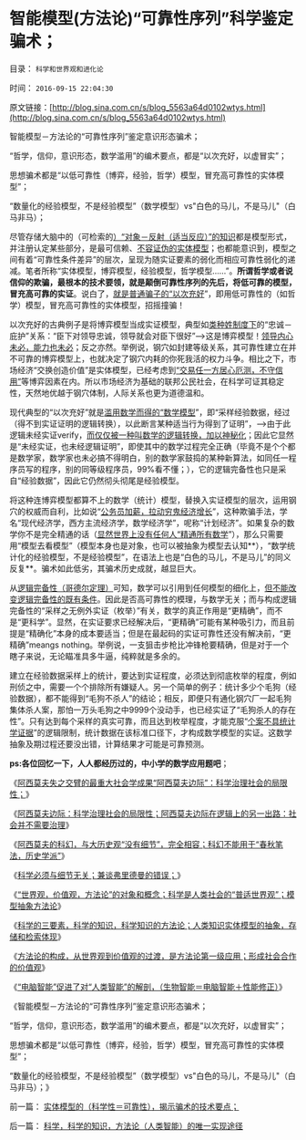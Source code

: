 # 智能模型(方法论)“可靠性序列”科学鉴定骗术；

目录： `科学和世界观和进化论` 

时间： `2016-09-15 22:04:30` 

原文链接：[http://blog.sina.com.cn/s/blog_5563a64d0102wtys.html](http://blog.sina.com.cn/s/blog_5563a64d0102wtys.html)

智能模型－方法论的“可靠性序列”鉴定意识形态骗术；

“哲学，信仰，意识形态，数学滥用”的编术要点，都是“以次充好，以虚冒实”；

思想骗术都是“以低可靠性（博弈，经验，哲学）模型，冒充高可靠性的实体模型”；

“数量化的经验模型，不是经验模型”（数学模型）vs"白色的马儿，不是马儿"（白马非马）；

尽管存储大脑中的（可检索的[）“对象－反射（适当反应）”的知识](../../../2013/7/4/人工智能，自利，人类智能，睡大觉的重要意义.md)都是模型形式，并注册认定某些部分，是最可信赖、[不容证伪的实体模型](../../../2013/12/16/伪命题的来源，“利率－市盈率”中的机会成本（替代）的思路.md)；也都能意识到，模型之间有着“可靠性条件差异”的层次，呈现为随实证要素的弱化而相应可靠性弱化的递减。笔者所称“实体模型，博弈模型，经验模型，哲学模型……”。**所谓哲学或者说信仰的欺骗，最根本的技术要领，就是颠倒可靠性序列的先后，将低可靠的模型，冒充高可靠的实证**。说白了，[就是普通骗子的“以次充好](../../../2010/2/3/迷恋哲学不是邪恶的，就是没用的.md)”，即用低可靠性的（如哲学）模型，冒充高可靠性的实体模型，招摇撞骗！

以次充好的古典例子是将博弈模型当成实证模型，典型如[类种姓制度下](../../../2010/5/26/国家主义是类种姓制度的孪生形态.md)的“忠诚－庇护”关系：“臣下对领导忠诚，领导就会对臣下很好”——>这是博弈模型！[领导内心未必，能力也未必](../../../2012/2/3/公有制的改革者不容易；为什么要“打着左灯向右拐”？.md)；反之亦然。举例说，钢穴如封建等级关系，其可靠性建立在并不可靠的博弈模型上，也就决定了钢穴内耗的你死我活的权力斗争。相比之下，市场经济“交换创造价值”是实体模型，已经考虑到[“交易任一方居心厄测，不守信用”](../../../2016/6/4/如果不能反悔，世界上就不存在真正的契约；.md)等博弈因素在内。所以市场经济为基础的联邦公民社会，在科学可证其稳定性，天然地优越于钢穴体制，人际关系也更为道德温和。

现代典型的“以次充好”就是[滥用数学而得的“数学模型](../../../2011/5/14/滥用数学的逻辑混乱.md)”，即“采样经验数据，经过（得不到实证证明的逻辑转换），以此断言某种适当行为得到了证明”，——>由于此逻辑未经实证verify，[而仅仅被一种叫数学的逻辑转换，加以神秘化](../../../2010/6/19/数学滥用令社会科盲化.md)；因此它显然是“未经实证，也未经逻辑证明”，即使其中的数学过程完全正确（毕竟不是个个都是数学家，数学家也未必搞不得明白，别的数学家鼓捣的某种新算法，如同任一程序员写的程序，别的同等级程序员，99%看不懂；），它的逻辑完备性也只是采自“经验数据”，因此它仍然彻头彻尾是经验模型。

将这种连博弈模型都算不上的数学（统计）模型，替换入实证模型的层次，运用钢穴的权威而自利，比如说“[公务员加薪，拉动穷鬼经济增长](../../../2015/6/20/加紧收保护费，购买马仔的忠诚.md)”，这种欺骗手法，学名“现代经济学，西方主流经济学，数学经济学”，呢称“计划经济”。如果复杂的数学你不是完全精通的话（[显然世界上没有任何人“精通所有数学](../../../2010/6/12/科学和民主属于普罗大众而非仅是“数学家”.md)”），那么只需要用“模型去看模型”（模型本身也是对象，也可以被抽象为模型去认知**），“数学统计化的经验模型，不是经验模型”，在语法上也是“白色的马儿，不是马儿”的同义反复**。骗术如此低劣，其骗术历史成就，越显巨大。

从[逻辑完备性（哥德尔定理）](../../../2009/6/9/正确处理宗教及唯心信仰和科学实证性的关系.md)可知，数学可以引用到任何模型的细化上，[但不能改变逻辑完备性的既有条件](../../../2010/6/12/数学是文科理科的分界；数学是科学的成本.md)。因此是否高可靠性的模理，与数学无关；而与构成逻辑完备性的“采样之无例外实证（枚举）”有关，数学的真正作用是“更精确”，而不是“更科学”。显然，在实证要求已经解决后，“更精确”可能有某种吸引力，而且前提是“精确化”本身的成本要适当；但是在最起码的实证可靠性还没有解决前，“更精确”meangs
nothing。举例说，一支狙击步枪比冲锋枪要精确，但是对于一个瞎子来说，无论瞄准具多牛逼，纯粹就是多余的。

建立在经验数据采样上的统计，要达到实证程度，必须达到彻底枚举的程度，例如刑侦之中，需要一个个排除所有嫌疑人。另一个简单的例子：统计多少个毛狗（经验数据），都不能得到“毛狗不杀人”的结论；相反，即便只有通化钢穴厂一起毛狗集体杀人案，那怕一万头毛狗之中9999个没动手，也已经实证了“毛狗杀人的存在性”。只有达到每个采样的真实可靠，而且达到枚举程度，才能克服“[个案不具统计学证据](../../../2010/3/16/个案不具备历史实证意义.md)”的逻辑限制，统计数据在该标准口径下，才构成数学模型的实证。这数学抽象及期过程还要没出错，计算结果才可能是可靠预测。

**ps:各位回忆一下，人人都经历过的，中小学的数学应用题吧**；

《[阿西莫夫失之交臂的最重大社会学成果“阿西莫夫边际”：科学治理社会的局限性；](../../../2016/9/7/卡尔马克思是全球进步主义的“革命神灯”，及其“阿西莫夫边际”.md)》

《[阿西莫夫边际：科学治理社会的局限性；阿西莫夫边际在逻辑上的另一出路：社会并不需要治理](../../../2016/9/8/阿西莫夫边际：科学治理社会的局限性；.md)》

《[阿西莫夫的科幻，与大历史观“没有细节”，完全相容；科幻不能用于“春秋笔法，历史学派”](../../../2016/9/9/你们就是人性本私，你们自已就是黑爵.md)》

《[科学必须与细节无关；兼谈弗里德曼的错误；](../../../2016/9/10/科学必须与细节无关；兼谈弗里德曼的错误；.md)》

《[“世界观，价值观，方法论”的对象和概念；科学是人类社会的“普适世界观”；模型抽象方法论](../../../2016/9/11/“世界观，价值观，方法论”的对象和概念；.md)》

《[科学的三要素，科学的知识，科学知识的方法论；人类知识实体模型的抽象，存储和检索体现](../../../2016/9/12/科学，科学的知识，方法论（人类智能）的唯一实现途径.md)》

《[方法论的构成，从世界观到价值观的过渡，是方法论第一级应用；形成社会合作的价值观](../../../2016/9/13/智能科学中的“方法论构成”，在智能形成中的第一级应用；.md)》

《[“电脑智能”促进了对“人类智能”的解剖，（生物智能＝电脑智能＋性能修正）](../../../2016/9/14/“电脑智能”促进了对“人类智能”的解剖和实证认知.md)》

《智能模型－方法论的“可靠性序列”鉴定意识形态骗术；

“哲学，信仰，意识形态，数学滥用”的编术要点，都是“以次充好，以虚冒实”；

思想骗术都是“以低可靠性（博弈，经验，哲学）模型，冒充高可靠性的实体模型”；

“数量化的经验模型，不是经验模型”（数学模型）vs"白色的马儿，不是马儿"（白马非马）；》

前一篇： [实体模型的（科学性＝可靠性），揭示骗术的技术要点；](../../../2016/9/17/实体模型的（科学性＝可靠性），揭示骗术的技术要点；.md)

后一篇： [科学，科学的知识，方法论（人类智能）的唯一实现途径](../../../2016/9/12/科学，科学的知识，方法论（人类智能）的唯一实现途径.md)

